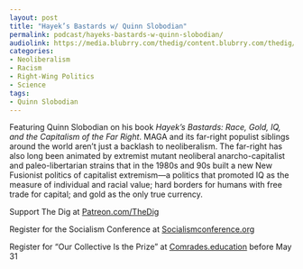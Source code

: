 ```yaml
---
layout: post
title: "Hayek’s Bastards w/ Quinn Slobodian"
permalink: podcast/hayeks-bastards-w-quinn-slobodian/
audiolink: https://media.blubrry.com/thedig/content.blubrry.com/thedig/The_Dig-EP_488-Slobodian.mp3
categories:
- Neoliberalism
- Racism
- Right-Wing Politics
- Science
tags:
- Quinn Slobodian
---
```


Featuring Quinn Slobodian on his book *Hayek’s Bastards: Race, Gold, IQ, and the Capitalism of the Far Right*. MAGA and its far-right populist siblings around the world aren’t just a backlash to neoliberalism. The far-right has also long been animated by extremist mutant neoliberal anarcho-capitalist and paleo-libertarian strains that in the 1980s and 90s built a new New Fusionist politics of capitalist extremism—a politics that promoted IQ as the measure of individual and racial value; hard borders for humans with free trade for capital; and gold as the only true currency.

Support The Dig at [Patreon.com/TheDig](http://Patreon.com/TheDig)

Register for the Socialism Conference at [Socialismconference.org](http://Socialismconference.org)

Register for “Our Collective Is the Prize” at [Comrades.education](http://Comrades.education) before May 31

